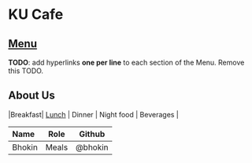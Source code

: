 # KU Cafe

## [Menu](Menu.md)

**TODO**: add hyperlinks **one per line** to each section of the Menu. Remove this TODO.


## About Us

|Breakfast| [Lunch](Menu.md) | Dinner | Night food | Beverages |

| Name      | Role      | Github          |
|:----------|-----------|-----------------|
| Bhokin | Meals | @bhokin |
